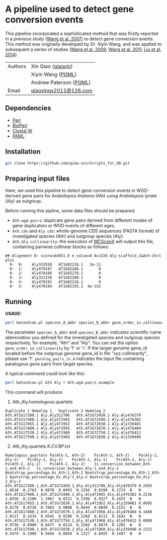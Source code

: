 # A pipeline used to detect gene conversion events

This pipeline incorporated a sophisticated method that was firstly reported in a previous study ([Wang et al. 2007](http://www.genetics.org/content/177/3/1753)) to detect gene conversion events. This method was originally developed by Dr. Xiyin Wang, and was applied to subsequent a series of studies ([Wang et al. 2009](https://genome.cshlp.org/content/19/6/1026.full); [Wang et al. 2011](http://www.plantcell.org/content/23/1/27); [Liu et al. 2014](https://www.nature.com/articles/ncomms4930)). 

| | |
| --- | --- |
| Authors | Xin Qiao ([qiaoxin](https://github.com/qiao-xin)) |
| | Xiyin Wang ([PGML](http://www.plantgenome.uga.edu)) |
| | Andrew Paterson ([PGML](http://www.plantgenome.uga.edu)) |
| Email   | <qiaoxinqx2011@126.com> |

## Dependencies

- [Perl](https://www.perl.org)
- [BioPerl](https://bioperl.org)
- [Clustal W](http://www.clustal.org/clustal2/#Download)
- [PAML](http://abacus.gene.ucl.ac.uk/software/paml.html)

## Installation

```bash
git clone https://github.com/qiao-xin/Scripts_for_GB.git
```

## Preparing input files
Here, we used this pipeline to detect gene conversion events in WGD-derived gene pairs for *Arabidopsis thaliana* (Ath) using *Arabidopsis lyrata* (Aly) as outgroup.

Before running this pipline, some data files should be prepared:
- ```Ath.wgd.pairs```: duplicate gene pairs derived from different modes of gene duplication or WGD events of different ages.
- ```Ath.cds``` and ```Aly.cds```: whole-genome CDS sequences (FASTA format) of investigated species (Ath) and outgroup species (Aly).
- ```Ath_Aly.collinearity```: the execution of [MCScanX](http://chibba.pgml.uga.edu/mcscan2/) will output this file, containing pairwise collinear blocks as follows:
```
## Alignment 0: score=64951.0 e_value=0 N=1326 Aly-scaffold_1&Ath-Chr1 plus
  0-  0:	Aly333558	AT1G02210.1	  3e-11
  0-  1:	Aly470187	AT1G02260.1	      0
  0-  2:	Aly470188	AT1G02270.1	      0
  0-  3:	Aly311338	AT1G02280.1	      0
  0-  4:	Aly470192	AT1G02310.1	      0
  0-  5:	Aly470194	AT1G02335.1	 4e-152
```

## Running

**USAGE:**
```bash
perl GeConScan.pl species_A_abbr species_B_abbr gene_order_in_collinearity paralog_pairs_in_A
```
The parameter ```species_A_abbr``` and ```species_B_abbr``` indicates scientific name abbreviation you defined for the investigated species and outgroup species respectively, for example, "Ath" and "Aly". You can set the option ```gene_order_in_collinearity``` by 'f' or 'r'. If the target genome gene_id located before the outgroup genome gene_id in file "xyz.collinearity", please use 'f'. ```paralog_pairs_in_A``` indicates the input file containing paralogous gene pairs from target species.

A typical command could look like this:
```bash
perl GeConScan.pl Ath Aly r Ath.wgd.pairs.example
```
This command will produce:
1. Ath_Aly.homologous.quartets
```
Duplicate 1	Homolog 1	Duplicate 2	Homolog 2
Ath.AT1G17380.1	Aly.Aly312706	Ath.AT1G72450.1	Aly.Aly476379
Ath.AT1G17400.1	Aly.Aly471945	Ath.AT1G72490.1	Aly.Aly476382
Ath.AT1G17455.1	Aly.Aly471952	Ath.AT1G72630.1	Aly.Aly339481
Ath.AT1G17480.1	Aly.Aly471956	Ath.AT1G72670.1	Aly.Aly476404
Ath.AT1G17530.1	Aly.Aly471960	Ath.AT1G72750.1	Aly.Aly476412
Ath.AT1G17590.1	Aly.Aly471968	Ath.AT1G72830.2	Aly.Aly339498
```

2. Ath_Aly.quartets.K.CV.BP.txt
```
Homologous_quartets	Pa(Ath-1, Ath-2)	Ps(Ath-1, Ath-2)	Pa(Aly-1, Aly-2)	Ps(Aly-1, Aly-2)	Pa(Ath-1, Aly-1)	Ps(Ath-1, Aly-1)	Pa(Ath-2, Aly-2)	Ps(Ath-2, Aly-2)	Is_conversion_between_Ath-1_and_Ath-2	Is_conversion_between_Aly-1_and_Aly-2	Bootstrap_percentage_Ks_Ath-1_Ath-2	Bootstrap_percentage_Ka_Ath-1_Ath-2	Bootstrap_percentage_Ks_Aly-1_Aly-2	Bootstrap_percentage_Ka_Aly-1_Aly-2
Ath.AT1G17380.1_Ath.AT1G72450.1_Aly.Aly312706_Aly.Aly476379	0.2493	1.0510	0.2763	0.9870	0.0493	0.1356	0.0394	0.1723	N	N	
Ath.AT1G17400.1_Ath.AT1G72490.1_Aly.Aly471945_Aly.Aly476382	0.2136	1.0556	0.2100	1.1067	0.0122	0.1398	0.0327	0.2425	N	N	
Ath.AT1G17455.1_Ath.AT1G72630.1_Aly.Aly471952_Aly.Aly339481	0.0695	0.8170	0.0738	0.7803	0.0000	0.0449	0.0040	0.2151	N	N	
Ath.AT1G17480.1_Ath.AT1G72670.1_Aly.Aly471956_Aly.Aly476404	0.1680	1.0117	0.1634	0.9545	0.0200	0.1268	0.0112	0.1642	N	N	
Ath.AT1G17530.1_Ath.AT1G72750.1_Aly.Aly471960_Aly.Aly476412	0.0888	0.9736	0.0900	0.9477	0.0224	0.1566	0.0074	0.1205	N	N	
Ath.AT1G17590.1_Ath.AT1G72830.2_Aly.Aly471968_Aly.Aly339498	0.2331	0.5479	0.1989	0.5094	0.0859	0.1327	0.0455	0.1487	N	N
```
